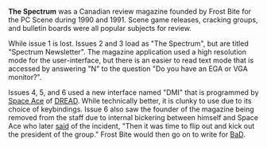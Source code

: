 **The Spectrum** was a Canadian review magazine founded by Frost Bite for the PC Scene during 1990 and 1991. Scene game releases, cracking groups, and bulletin boards were all popular subjects for review.

While issue 1 is lost. Issues 2 and 3 load as "The Spectrum", but are titled "Spectrum Newsletter". The magazine application used a high resolution mode for the user-interface, but there is an easier to read text mode that is accessed by answering "N" to the question "Do you have an EGA or VGA  monitor?".

Issues 4, 5, and 6 used a new interface named "DMI" that is programmed by [Space Ace](/p/space-ace) of [DREAD](/g/dread). While technically better, it is clunky to use due to its choice of keybindings. Issue 6 also saw the founder of the magazine being removed from the staff due to internal bickering between himself and Space Ace who later [said](/f/ac1aaa2) of the incident, "Then it was time to flip out and kick out the president of the group." Frost Bite would then go on to write for [BaD](/g/bad-news).